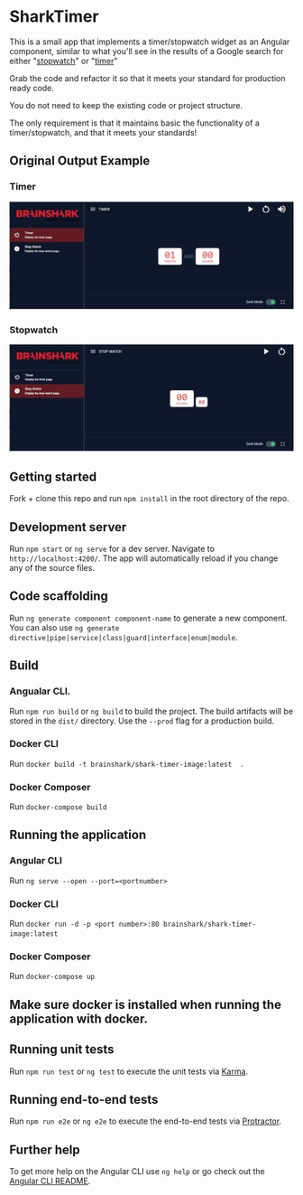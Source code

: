 
# SharkTimer

This is a small app that implements a timer/stopwatch widget as an Angular component, similar to what you'll see in the results of a Google search for either "[stopwatch](https://www.google.com/search?q=stopwatch)" or "[timer](https://www.google.com/search?q=timer)"

Grab the code and refactor it so that it meets your standard for production ready code.

You do not need to keep the existing code or project structure.

The only requirement is that it maintains basic the functionality of a timer/stopwatch, and that it meets your standards!

## Original Output Example

### Timer

![page image](timer.jpg?raw=true)

### Stopwatch

![page image](stopwatch.jpg?raw=true)

## Getting started

Fork + clone this repo and run `npm install` in the root directory of the repo.
 
## Development server

Run `npm start` or `ng serve` for a dev server. Navigate to `http://localhost:4200/`. The app will automatically reload if you change any of the source files.

## Code scaffolding

Run `ng generate component component-name` to generate a new component. You can also use `ng generate directive|pipe|service|class|guard|interface|enum|module`.

## Build

### Angualar CLI.
Run `npm run build` or `ng build` to build the project. The build artifacts will be stored in the `dist/` directory. Use the `--prod` flag for a production build.

### Docker CLI
Run `docker build -t brainshark/shark-timer-image:latest  .`

### Docker Composer
Run `docker-compose build`

## Running the application

### Angular CLI
Run `ng serve --open --port=<portnumber>`

### Docker CLI
Run `docker run -d -p <port number>:80 brainshark/shark-timer-image:latest`

### Docker Composer
Run `docker-compose up`

## Make sure docker is installed when running the application with docker.

## Running unit tests

Run `npm run test` or `ng test` to execute the unit tests via [Karma](https://karma-runner.github.io).

## Running end-to-end tests

Run `npm run e2e` or `ng e2e` to execute the end-to-end tests via [Protractor](http://www.protractortest.org/).

## Further help

To get more help on the Angular CLI use `ng help` or go check out the [Angular CLI README](https://github.com/angular/angular-cli/blob/master/README.md).

